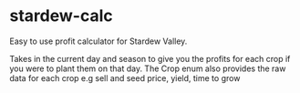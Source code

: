 # stardew-calc
Easy to use profit calculator for Stardew Valley.

Takes in the current day and season to give you the profits for each crop if you were to plant them on that day. 
The Crop enum also provides the raw data for each crop e.g sell and seed price, yield, time to grow
